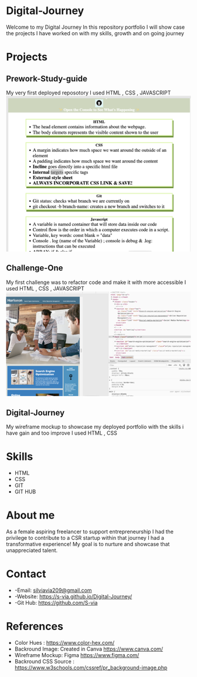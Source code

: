 # Digital-Journey
Welcome to my Digital Journey
In this repository portfolio I will show case the projects I have worked on with my skills, growth and on going journey

# Projects

## Prework-Study-guide
My very first deployed reposotory
I used HTML , CSS , JAVASCRIPT
![firstrepo](assets/pws.png)



## Challenge-One
My first challenge was to refactor code and make it with more accessible 
I used HTML , CSS , JAVASCRIPT
![challengeone](assets/C1.png)

## Digital-Journey
My wireframe mockup to showcase my deployed portfolio with the skills i have gain and too improve
I used HTML , CSS

# Skills
* HTML
* CSS
* GIT 
* GIT HUB

# About me 
As a female aspiring freelancer to support entrepreneurship 
I had the privilege to contribute to a CSR startup within that journey
I had a transformative experience! My goal is to nurture and showcase that unappreciated talent.

# Contact 
* -Email: silviavia209@gmail.com
* -Website: https://s-via.github.io/Digital-Journey/
* -Git Hub: https://github.com/S-via

# References
* Color Hues : https://www.color-hex.com/
* Backround Image: Created in Canva https://www.canva.com/
* Wireframe Mockup: Figma https://www.figma.com/
* Backround CSS Source : https://www.w3schools.com/cssref/pr_background-image.php




